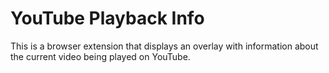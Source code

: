 # YouTube Playback Info

This is a browser extension that displays an overlay with information about the current video being played on YouTube.

